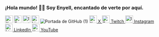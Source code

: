 ### ¡Hola mundo! 👋🏾 Soy Enyell, encantado de verte por aquí.
<a href="https://twitter.com/Nokx1z" target="_blank"><img src="https://img.icons8.com/ios-filled/50/000000/x.png" alt="X" width="25" height="25"></a>
<a href="https://www.twitch.tv/nokx1z" target="_blank"><img src="https://img.icons8.com/color/48/000000/twitch--v1.png" alt="Twitch" width="25" height="25"></a>
<a href="https://www.instagram.com/nokx1z" target="_blank"><img src="https://img.icons8.com/fluency/48/000000/instagram-new.png" alt="Instagram" width="25" height="25"></a>
<a href="https://www.linkedin.com/in/enyellduarte" target="_blank"><img src="https://img.icons8.com/color/48/000000/linkedin.png" alt="LinkedIn" width="25" height="25"></a>
![Portada de GitHub (1)](https://github.com/Nokx1z/Nokx1z/assets/66167911/81202090-afcf-4dbf-b1ef-f7a535077f9e)
<a href="https://twitter.com/Nokx1z" target="_blank">
  <img src="https://img.icons8.com/color/48/000000/x--v1.png" alt="X" width="25" height="25"/> 
  <span>X</span>
</a>
<a href="https://www.twitch.tv/tu_usuario" target="_blank">
  <img src="https://img.icons8.com/color/48/000000/twitch--v1.png" alt="Twitch" width="25" height="25"/> 
  <span>Twitch</span>
</a>
<a href="https://www.instagram.com/tu_usuario" target="_blank">
  <img src="https://img.icons8.com/fluency/48/000000/instagram-new.png" alt="Instagram" width="25" height="25"/> 
  <span>Instagram</span>
</a>
<a href="https://www.linkedin.com/in/tu_usuario" target="_blank">
  <img src="https://img.icons8.com/color/48/000000/linkedin.png" alt="LinkedIn" width="25" height="25"/> 
  <span>LinkedIn</span>
</a>
<a href="https://www.youtube.com/tu_usuario" target="_blank">
  <img src="https://img.icons8.com/color/48/000000/youtube-play.png" alt="YouTube" width="25" height="25"/> 
  <span>YouTube</span>
</a>
<!--
**Nokx1z/Nokx1z** is a ✨ _special_ ✨ repository because its `README.md` (this file) appears on your GitHub profile.

Here are some ideas to get you started:

- 🔭 I’m currently working on ...
- 🌱 I’m currently learning ...
- 👯 I’m looking to collaborate on ...
- 🤔 I’m looking for help with ...
- 💬 Ask me about ...
- 📫 How to reach me: ...
- 😄 Pronouns: ...
- ⚡ Fun fact: ...
-->
